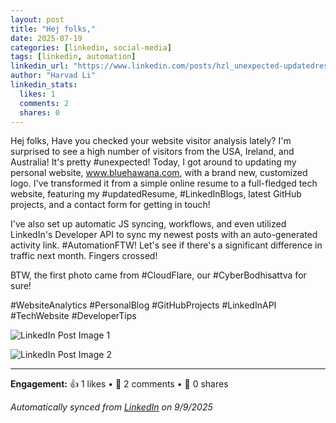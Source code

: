 ```yaml
---
layout: post
title: "Hej folks,"
date: 2025-07-19
categories: [linkedin, social-media]
tags: [linkedin, automation]
linkedin_url: "https://www.linkedin.com/posts/hzl_unexpected-updatedresume-linkedinblogs-activity-7352317553118965763-Zq3A?utm_source=social_share_send&utm_medium=member_desktop_web&rcm=ACoAABWNEOYBdb1mUVFywmMzK0UKcw_6cTpqScY"
author: "Harvad Li"
linkedin_stats:
  likes: 1
  comments: 2
  shares: 0
---
```


Hej folks,
Have you checked your website visitor analysis lately? I'm surprised to see a high number of visitors from the USA,  Ireland, and Australia! It's pretty #unexpected! 
Today, I got around to updating my personal website, www.bluehawana.com, with a brand new, customized logo. I've transformed it from a simple online resume to a full-fledged tech website, featuring my #updatedResume, #LinkedInBlogs, latest GitHub projects, and a contact form for getting in touch! 

I've also set up automatic JS syncing, workflows, and even utilized LinkedIn's Developer API to sync my newest posts with an auto-generated activity link. #AutomationFTW! 
Let's see if there's a significant difference in traffic next month. Fingers crossed! 
 
BTW, the first photo came from #CloudFlare, our #CyberBodhisattva for sure!

#WebsiteAnalytics #PersonalBlog #GitHubProjects #LinkedInAPI #TechWebsite #DeveloperTips

![LinkedIn Post Image 1](https://media.licdn.com/dms/image/v2/D4E22AQGUWn729zr6dQ/feedshare-shrink_1280/B4EZgit2VBHgAk-/0/1752929103161?e=1760572800&v=beta&t=VpV_mQ8UWKj_o67CrpSHrHLjPWtsdI6T3dZyXfNAwy8)

![LinkedIn Post Image 2](https://media.licdn.com/dms/image/v2/D4E22AQHolutAjJAsjg/feedshare-shrink_1280/B4EZgit2UwGUAs-/0/1752929102586?e=1760572800&v=beta&t=nsN4V_cSy2914Skm8NVXqju7VnK5UqEM9crF236Hkd4)

---

**Engagement:** 👍 1 likes • 💬 2 comments • 🔄 0 shares

*Automatically synced from [LinkedIn](https://www.linkedin.com/posts/hzl_unexpected-updatedresume-linkedinblogs-activity-7352317553118965763-Zq3A?utm_source=social_share_send&utm_medium=member_desktop_web&rcm=ACoAABWNEOYBdb1mUVFywmMzK0UKcw_6cTpqScY) on 9/9/2025*
